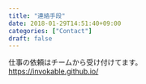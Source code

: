 ```yaml
---
title: "連絡手段"
date: 2018-01-29T14:51:40+09:00
categories: ["Contact"]
draft: false
---
```


仕事の依頼はチームから受け付けてます。  
https://invokable.github.io/


<!--
- https://github.com/kawax
- https://lapras.com/public/R4VYMSP
- https://qiita.com/kawax
- https://zenn.dev/kawax
-->

<!--
## フォーム

<form name="contact" method="POST" data-netlify="true">
  <div class="field">
    <label class="label">名前</label>
    <div class="control">
      <input name="name" class="input" type="text" required>
    </div>
  </div>

  <div class="field">
    <label class="label">メール</label>
    <div class="control">
      <input name="email" class="input" type="email" required>
    </div>
  </div>

  <div class="field">
    <label class="label">メッセージ</label>
    <div class="control">
      <textarea name="message" class="textarea" required></textarea>
    </div>
  </div>

  <div class="field">
    <div class="control">
        <button class="button is-primary">送信</button>
    </div>
  </div>

</form>
-->